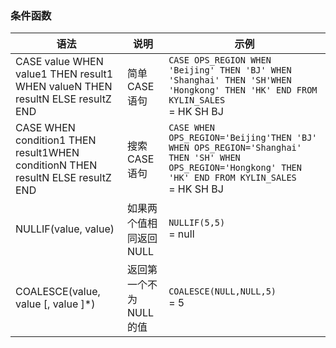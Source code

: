 ### 条件函数

| 语法                                                         | 说明                     | 示例                                                         |
| ------------------------------------------------------------ | ------------------------ | ------------------------------------------------------------ |
| CASE value WHEN value1 THEN result1 WHEN valueN THEN resultN ELSE resultZ END | 简单 CASE 语句           | `CASE OPS_REGION WHEN 'Beijing' THEN 'BJ' WHEN 'Shanghai' THEN 'SH'WHEN 'Hongkong' THEN 'HK' END FROM KYLIN_SALES` <br /> = HK SH BJ |
| CASE WHEN condition1 THEN result1WHEN conditionN THEN resultN ELSE resultZ END | 搜索 CASE 语句           | `CASE WHEN OPS_REGION='Beijing'THEN 'BJ' WHEN OPS_REGION='Shanghai' THEN 'SH' WHEN OPS_REGION='Hongkong' THEN 'HK' END FROM KYLIN_SALES`<br /> = HK SH BJ |
| NULLIF(value, value)                                         | 如果两个值相同返回 NULL  | `NULLIF(5,5)`<br /> = null                                   |
| COALESCE(value, value [, value ]*)                           | 返回第一个不为 NULL 的值 | `COALESCE(NULL,NULL,5)`<br /> = 5                            |

